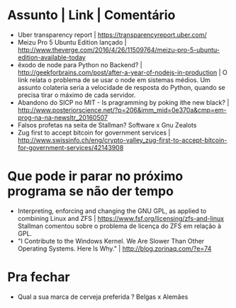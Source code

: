 Assunto | Link  |  Comentário
=============================
* Uber transparency report  |      https://transparencyreport.uber.com/    
* Meizu Pro 5 Ubuntu Edition lançado  |    http://www.theverge.com/2016/4/26/11509764/meizu-pro-5-ubuntu-edition-available-today   
* êxodo de node para Python no Backend? |  http://geekforbrains.com/post/after-a-year-of-nodejs-in-production   |   O link relata o problema de se usar o node em sistemas médios. Um assunto colateria seria a velocidade de resposta do Python, quando se precisa tirar o máximo de cada servidor.
* Abandono do SICP no MIT - Is pragramming by poking ithe new black?    |  http://www.posteriorscience.net/?p=206&imm_mid=0e370a&cmp=em-prog-na-na-newsltr_20160507        
* Falsos profetas na seita de Stallman? Software x Gnu Zealots            
* Zug first to accept bitcoin for government services  |   http://www.swissinfo.ch/eng/crypto-valley_zug-first-to-accept-bitcoin-for-government-services/42143908  
                
Que pode ir parar no próximo programa se não der tempo
======================================================
* Interpreting, enforcing and changing the GNU GPL, as applied to combining Linux and ZFS | https://www.fsf.org/licensing/zfs-and-linux     Stallman comentou sobre o problema de licença do ZFS em relação à GPL.
* "I Contribute to the Windows Kernel. We Are Slower Than Other Operating Systems. Here Is Why." | http://blog.zorinaq.com/?e=74   
                
Pra fechar
==========
* Qual a sua marca de cerveja preferida ? Belgas x Alemães                